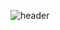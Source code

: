 ![header](https://capsule-render.vercel.app/api?type=waving&color=gradient&customColorList=10&height=200&text=Welcome%20to%20MJ%20's%20GitHub&fontSize=50&animation=twinkling&fontAlign=center&fontAlignY=36)

